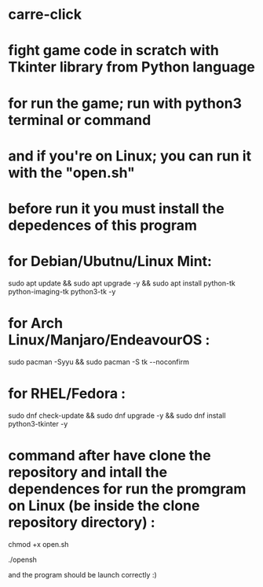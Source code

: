 # carre-click
# fight game code in scratch with Tkinter library from Python language

# for run the game; run with python3 terminal or command

# and if you're on Linux; you can run it with the "open.sh"

# before run it you must install the depedences of this program

# for Debian/Ubutnu/Linux Mint:

sudo apt update && sudo apt upgrade -y && sudo apt install python-tk python-imaging-tk python3-tk -y


# for Arch Linux/Manjaro/EndeavourOS :

sudo pacman -Syyu && sudo pacman -S tk --noconfirm

# for RHEL/Fedora :

sudo dnf check-update && sudo dnf upgrade -y && sudo dnf install python3-tkinter -y

# command after have clone the repository and intall the dependences for run the promgram on Linux (be inside the clone repository directory) :

chmod +x open.sh

./opensh


and the program should be launch correctly :)
